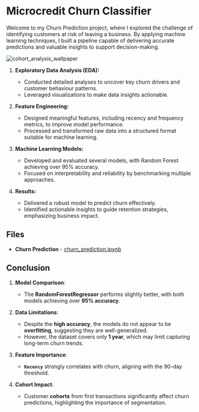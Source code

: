 # Microcredit Churn Classifier

Welcome to my Churn Prediction project, where I explored the challenge of identifying customers at risk of leaving a business. By applying machine learning techniques, I built a pipeline capable of delivering accurate predictions and valuable insights to support decision-making.

![cohort_analysis_wallpaper](https://github.com/user-attachments/assets/e9fa25e2-33eb-4a1a-bd85-058d3717982b)

1. **Exploratory Data Analysis (EDA):**
   - Conducted detailed analyses to uncover key churn drivers and customer behaviour patterns.
   - Leveraged visualizations to make data insights actionable.

2. **Feature Engineering:**
   - Designed meaningful features, including recency and frequency metrics, to improve model performance.
   - Processed and transformed raw data into a structured format suitable for machine learning.

3. **Machine Learning Models:**
   - Developed and evaluated several models, with Random Forest achieving over 95% accuracy.
   - Focused on interpretability and reliability by benchmarking multiple approaches.

4. **Results:**
   - Delivered a robust model to predict churn effectively.
   - Identified actionable insights to guide retention strategies, emphasizing business impact.

## Files

- **Churn Prediction** - [churn_prediction.ipynb](./churn_prediction.ipynb)

## Conclusion

1. **Model Comparison**:
   - The **RandomForestRegressor** performs slightly better, with both models achieving over **95% accuracy**.

2. **Data Limitations**:
   - Despite the **high accuracy**, the models do not appear to be **overfitting**, suggesting they are well-generalized.
   - However, the dataset covers only **1 year**, which may limit capturing long-term churn trends.

3. **Feature Importance**:
   - **`Recency`** strongly correlates with churn, aligning with the 90-day threshold.

4. **Cohort Impact**:
   - Customer **cohorts** from first transactions significantly affect churn predictions, highlighting the importance of segmentation.
